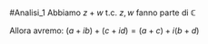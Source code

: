 #Analisi_1
Abbiamo $z+w$ t.c. $z,w$ fanno parte di $\mathbb{C}$

Allora avremo: $(a+ib)+(c+id)=(a+c)+i(b+d)$
